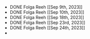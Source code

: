 - DONE Folga Reeh [[Sep 9th, 2023]]
- DONE Folga Reeh [[Sep 10th, 2023]]
- DONE Folga Reeh [[Sep 18th, 2023]]
- DONE Folga Reeh [[Sep 23rd, 2023]]
- DONE Folga Reeh [[Sep 24th, 2023]]
-
